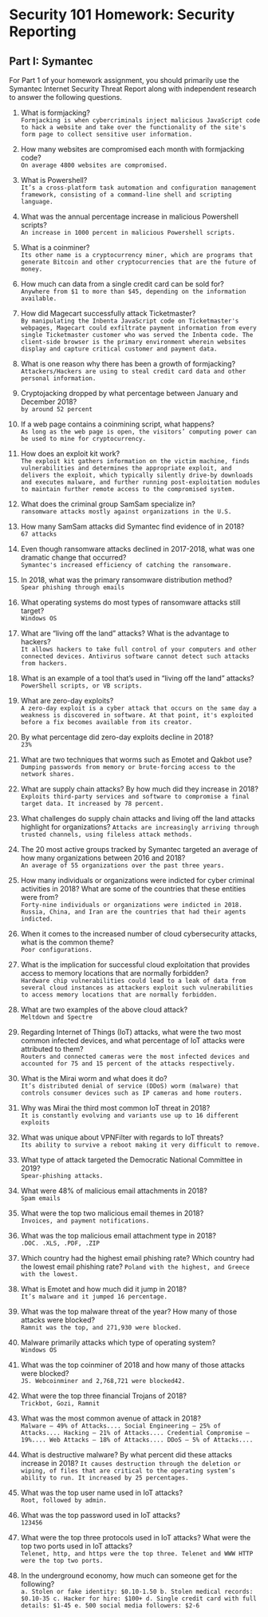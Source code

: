 # Security 101 Homework: Security Reporting  
## Part I: Symantec

For Part 1 of your homework assignment, you should primarily use the Symantec
Internet Security Threat Report along with independent research to answer the following
questions.  

  1. What is formjacking?  
    `Formjacking is when cybercriminals inject malicious JavaScript code to hack a website and take over the functionality of the site's form page to collect sensitive user information.`
  
  2. How many websites are compromised each month with formjacking code?  
    `On average 4800 websites are compromised.`  
  
  3. What is Powershell?  
    `It’s a cross-platform task automation and configuration management framework, consisting of a command-line shell and scripting language.`  
  
  4. What was the annual percentage increase in malicious Powershell scripts?  
    `An increase in 1000 percent in malicious Powershell scripts.`
    
  5. What is a coinminer?  
    `Its other name is a cryptocurrency miner, which are programs that generate Bitcoin and other cryptocurrencies that are the future of money.`  
    
  6. How much can data from a single credit card can be sold for?  
    `Anywhere from $1 to more than $45, depending on the information available.`
    
  7. How did Magecart successfully attack Ticketmaster?  
    `By manipulating the Inbenta JavaScript code on Ticketmaster's webpages, Magecart could exfiltrate payment information from every single Ticketmaster customer who was served the Inbenta code. The client-side browser is the primary environment wherein websites display and capture critical customer and payment data.`  

  8. What is one reason why there has been a growth of formjacking?  
    `Attackers/Hackers are using to steal credit card data and other personal information.`  
    
  9. Cryptojacking dropped by what percentage between January and December 2018?  
    `by around 52 percent`  
    
  10. If a web page contains a coinmining script, what happens?  
    `As long as the web page is open, the visitors’ computing power can be used to mine for cryptocurrency.`

  11. How does an exploit kit work?  
    `The exploit kit gathers information on the victim machine, finds vulnerabilities and determines the appropriate exploit, and delivers the exploit, which typically silently drive-by downloads and executes malware, and further running post-exploitation modules to maintain further remote access to the compromised system.`
    
  12. What does the criminal group SamSam specialize in?  
    `ransomware attacks mostly against organizations in the U.S.`
  
  13. How many SamSam attacks did Symantec find evidence of in 2018?  
    `67 attacks`

  14. Even though ransomware attacks declined in 2017-2018, what was one dramatic change that occurred?  
    `Symantec's increased efficiency of catching the ransomware.`  
    
  15. In 2018, what was the primary ransomware distribution method?  
    `Spear phishing through emails`
    
  16. What operating systems do most types of ransomware attacks still target?  
    `Windows OS`
    
  17. What are “living off the land” attacks? What is the advantage to hackers?  
    `It allows hackers to take full control of your computers and other connected devices. Antivirus software cannot detect such attacks from hackers.`
    
  18. What is an example of a tool that’s used in “living off the land” attacks?  
    `PowerShell scripts, or VB scripts.`

  19. What are zero-day exploits?  
    `A zero-day exploit is a cyber attack that occurs on the same day a weakness is discovered in software. At that point, it's exploited before a fix becomes available from its creator.`  
  
  20. By what percentage did zero-day exploits decline in 2018?  
    `23%`
    
  21. What are two techniques that worms such as Emotet and Qakbot use?  
    `Dumping passwords from memory or brute-forcing access to the network shares.`
    
  22. What are supply chain attacks? By how much did they increase in 2018?  
    `Exploits third-party services and software to compromise a final target data. It increased by 78 percent.`  
    
  23. What challenges do supply chain attacks and living off the land attacks highlight for organizations?
    `Attacks are increasingly arriving through trusted channels, using fileless attack methods.`
    
  24. The 20 most active groups tracked by Symantec targeted an average of how many organizations between 2016 and 2018?  
    `An average of 55 organizations over the past three years.`  
    
  25. How many individuals or organizations were indicted for cyber criminal activities in 2018? What are some of the countries that these entities were from?  
    `Forty-nine individuals or organizations were indicted in 2018. Russia, China, and Iran are the countries that had their agents indicted.`  
   
  26. When it comes to the increased number of cloud cybersecurity attacks, what is the common theme?  
     `Poor configurations.`  
    
   27. What is the implication for successful cloud exploitation that provides access to memory locations that are normally forbidden?  
     `Hardware chip vulnerabilities could lead to a leak of data from several cloud instances as attackers exploit such vulnerabilities to access memory locations that are normally forbidden.`

   28. What are two examples of the above cloud attack?  
     `Meltdown and Spectre`
   
   29. Regarding Internet of Things (IoT) attacks, what were the two most common infected devices, and what percentage of IoT attacks were attributed to them?  
     `Routers and connected cameras were the most infected devices and accounted for 75 and 15 percent of the attacks respectively.`  
    
   30. What is the Mirai worm and what does it do?  
     `It’s distributed denial of service (DDoS) worm (malware) that controls consumer devices such as IP cameras and home routers.`  
   
   31. Why was Mirai the third most common IoT threat in 2018?  
     `It is constantly evolving and variants use up to 16 different exploits`  
   
   32. What was unique about VPNFilter with regards to IoT threats?  
     `Its ability to survive a reboot making it very difficult to remove.`  
     
   33. What type of attack targeted the Democratic National Committee in 2019?  
     `Spear-phishing attacks.`  
   
   34. What were 48% of malicious email attachments in 2018?  
     `Spam emails`  
   
   35. What were the top two malicious email themes in 2018?  
     `Invoices, and payment notifications.`

   36. What was the top malicious email attachment type in 2018?  
     `.DOC. .XLS, .PDF, .ZIP`

   37. Which country had the highest email phishing rate? Which country had the lowest email phishing rate?
     `Poland with the highest, and Greece with the lowest.`

   38. What is Emotet and how much did it jump in 2018?  
     `It’s malware and it jumped 16 percentage.`  
     
   39. What was the top malware threat of the year? How many of those attacks were blocked?  
     `Ramnit was the top, and 271,930 were blocked.`
     
   40. Malware primarily attacks which type of operating system?  
     `Windows OS`  
     
   41. What was the top coinminer of 2018 and how many of those attacks were blocked?  
     `JS. Webcoinminer and 2,768,721 were blocked42.`  
     
   42. What were the top three financial Trojans of 2018?  
     `Trickbot, Gozi, Ramnit`  
     
   43. What was the most common avenue of attack in 2018?  
     ```
     Malware – 49% of Attacks....
     Social Engineering – 25% of Attacks....
     Hacking – 21% of Attacks....
     Credential Compromise – 19%....
     Web Attacks – 18% of Attacks....
     DDoS – 5% of Attacks....
     ```  
     
   44. What is destructive malware? By what percent did these attacks increase in 2018?
     `It causes destruction through the deletion or wiping, of files that are critical to the operating system’s ability to run. It increased by 25 percentages.`  
     
   45. What was the top user name used in IoT attacks?  
     `Root, followed by admin.`  
     
   46. What was the top password used in IoT attacks?  
     `123456`  
     
   47. What were the top three protocols used in IoT attacks? What were the top two ports used in IoT attacks?  
     `Telenet, http, and https were the top three. Telenet and WWW HTTP were the top two ports.`  
     
   48. In the underground economy, how much can someone get for the following?  
     ```
     a. Stolen or fake identity: $0.10-1.50
     b. Stolen medical records: $0.10-35
     c. Hacker for hire: $100+
     d. Single credit card with full details: $1-45
     e. 500 social media followers: $2-6
     ```
     
